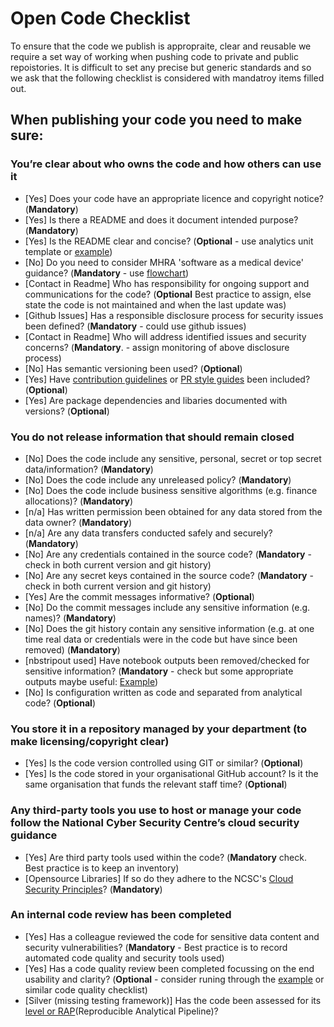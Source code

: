 # Open Code Checklist
To ensure that the code we publish is appropraite, clear and reusable we require a set way of working when pushing code to private and public repoistories.  It is difficult to set any precise but generic standards and so we ask that the following checklist is considered with mandatroy items filled out.

## When publishing your code you need to make sure:
### You’re clear about who owns the code and how others can use it

- [Yes] Does your code have an appropriate licence and copyright notice?  (**Mandatory**)
- [Yes] Is there a README and does it document intended purpose? (**Mandatory**)
- [Yes] Is the README clear and concise? (**Optional** - use analytics unit template or [example](https://github.com/othneildrew/Best-README-Template/blob/master/BLANK_README.md))
- [No] Do you need to consider MHRA 'software as a medical device' guidance? (**Mandatory** - use [flowchart](https://assets.publishing.service.gov.uk/government/uploads/system/uploads/attachment_data/file/999908/Software_flow_chart_Ed_1-08b-IVD.pdf))
- [Contact in Readme] Who has responsibility for ongoing support and communications for the code? (**Optional** Best practice to assign, else state the code is not maintained and when the last update was)
- [Github Issues] Has a responsible disclosure process for security issues been defined? (**Mandatory** - could use github issues)
- [Contact in Readme] Who will address identified issues and security concerns? (**Mandatory**. - assign monitoring of above disclosure process)
- [No] Has semantic versioning been used? (**Optional**)
- [Yes] Have [contribution guidelines](https://github.com/alphagov/govuk-frontend/blob/master/CONTRIBUTING.md) or [PR style guides](https://github.com/alphagov/styleguides/blob/master/pull-requests.md) been included? (**Optional**)
- [Yes] Are package dependencies and libaries documented with versions? (**Optional**)

### You do not release information that should remain closed
- [No] Does the code include any sensitive, personal, secret or top secret data/information? (**Mandatory**)
- [No] Does the code include any unreleased policy? (**Mandatory**)
- [No] Does the code include business sensitive algorithms (e.g. finance allocations)? (**Mandatory**)
- [n/a] Has written permission been obtained for any data stored from the data owner? (**Mandatory**)
- [n/a] Are any data transfers conducted safely and securely? (**Mandatory**)
- [No] Are any credentials contained in the source code? (**Mandatory** - check in both current version and git history)
- [No] Are any secret keys contained in the source code? (**Mandatory** - check in both current version and git history)
- [Yes] Are the commit messages informative? (**Optional**)
- [No] Do the commit messages include any sensitive information (e.g. names)? (**Mandatory**)
- [No] Does the git history contain any sensitive information (e.g. at one time real data or credentials were in the code but have since been removed) (**Mandatory**)
- [nbstripout used] Have notebook outputs been removed/checked for sensitive information? (**Mandatory** - check but some appropriate outputs maybe useful: [Example]( https://github.com/best-practice-and-impact/govcookiecutter/blob/main/%7B%7B%20cookiecutter.repo_name%20%7D%7D/.pre-commit-config.yaml))
- [No] Is configuration written as code and separated from analytical code? (**Optional**)

### You store it in a repository managed by your department (to make licensing/copyright clear)

- [Yes] Is the code version controlled using GIT or similar? (**Optional**)
- [Yes] Is the code stored in your organisational GitHub account? Is it the same organisation that funds the relevant staff time? (**Optional**)

### Any third-party tools you use to host or manage your code follow the National Cyber Security Centre’s cloud security guidance

- [Yes] Are third party tools used within the code? (**Mandatory** check. Best practice is to keep an inventory)
- [Opensource Libraries] If so do they adhere to the NCSC's [Cloud Security Principles](https://www.ncsc.gov.uk/collection/cloud-security/implementing-the-cloud-security-principles)? (**Mandatory**)

### An internal code review has been completed

- [Yes] Has a colleague reviewed the code for sensitive data content and security vulnerabilities? (**Mandatory** - Best practice is to record automated code quality and security tools used)
- [Yes] Has a code quality review been completed focussing on the end usability and clarity? (**Optional** - consider runing through the [example](https://best-practice-and-impact.github.io/qa-of-code-guidance/checklist_higher.html) or similar code quality checklist)
- [Silver (missing testing framework)] Has the code been assessed for its [level or RAP](https://github.com/NHSDigital/rap-community-of-practice/blob/main/what_is_RAP/levels_of_RAP.md)(Reproducible Analytical Pipeline)?

